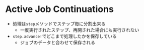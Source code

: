 # Active Job Continuations

* 処理は`step`メソッドでステップ毎に分割出来る
  * 一度実行されたステップ、再開された場合にも実行されない
* `step.advance!`でどこまで処理したかを保存している
  * ジョブのデータと合わせて保存される
